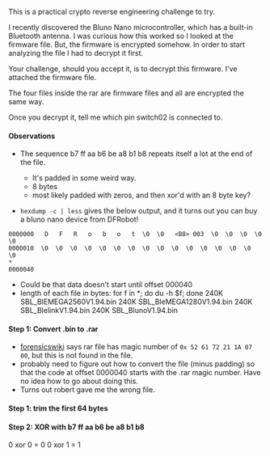 This is a practical crypto reverse engineering challenge to try.

I recently discovered the Bluno Nano microcontroller, which has a built-in Bluetooth antenna. I was curious how this worked so I looked at the firmware file. But, the firmware is encrypted somehow. In order to start analyzing the file I had to decrypt it first.

Your challenge, should you accept it, is to decrypt this firmware. I've attached the firmware file. 

The four files inside the rar are firmware files and all are encrypted the same way.

Once you decrypt it, tell me which pin switch02 is connected to.

#### Observations
* The sequence b7 ff aa b6 be a8 b1 b8 repeats itself a lot at the end of the file. 
	* It's padded in some weird way.
	* 8 bytes
	* most likely padded with zeros, and then xor'd with an 8 byte key?

* `hexdump -c | less` gives the below output, and it turns out you can buy a bluno nano device from DFRobot!

```
0000000   D   F   R   o   b   o   t  \0  \0   <B8> 003  \0  \0  \0  \0  \0
0000010  \0  \0  \0  \0  \0  \0  \0  \0  \0  \0  \0  \0  \0  \0  \0  \0
*
0000040
```

* Could be that data doesn't start until offset 000040
* length of each file in bytes:
	for f in *; do du -h $f; done
	240K	SBL_BlEMEGA2560V1.94.bin
	240K	SBL_BleMEGA1280V1.94.bin
	240K	SBL_BlelinkV1.94.bin
	240K	SBL_BlunoV1.94.bin

#### Step 1: Convert .bin to .rar
* [forensicswiki](http://forensicswiki.org/wiki/RAR) says rar file has magic number of `0x 52 61 72 21 1A 07 00`, but this is not found in the file.
* probably need to figure out how to convert the file (minus padding) so that the code at offset 0000040 starts with the .rar magic number. Have no idea how to go about doing this.
* Turns out robert gave me the wrong file.

#### Step 1: trim the first 64 bytes

#### Step 2: XOR with b7 ff aa b6 be a8 b1 b8

0 xor 0 = 0
0 xor 1 = 1
